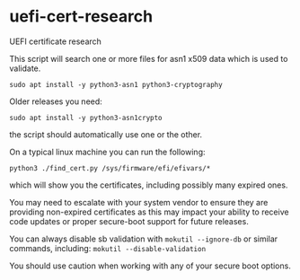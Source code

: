 # uefi-cert-research
UEFI certificate research 

This script will search one or more files for asn1 x509 data which is used to validate.

`sudo apt install -y python3-asn1 python3-cryptography` 

Older releases you need:

`sudo apt install -y python3-asn1crypto`

the script should automatically use one or the other.

On a typical linux machine you can run the following:

`python3 ./find_cert.py /sys/firmware/efi/efivars/*`

which will show you the certificates, including possibly many expired ones.

You may need to escalate with your system vendor to ensure they are providing non-expired certificates as this may impact your ability to receive code updates or proper secure-boot support for future releases.

You can always disable sb validation with `mokutil --ignore-db` or similar commands, including: `mokutil --disable-validation`

You should use caution when working with any of your secure boot options.

